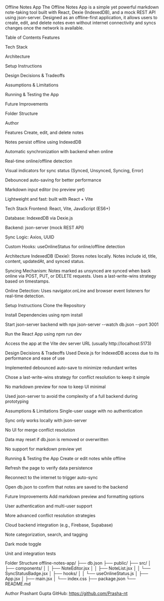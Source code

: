 Offline Notes App
The Offline Notes App is a simple yet powerful markdown note-taking tool built with React, Dexie (IndexedDB), and a mock REST API using json-server. Designed as an offline-first application, it allows users to create, edit, and delete notes even without internet connectivity and syncs changes once the network is available.

Table of Contents
Features

Tech Stack

Architecture

Setup Instructions

Design Decisions & Tradeoffs

Assumptions & Limitations

Running & Testing the App

Future Improvements

Folder Structure

Author

Features
Create, edit, and delete notes

Notes persist offline using IndexedDB

Automatic synchronization with backend when online

Real-time online/offline detection

Visual indicators for sync status (Synced, Unsynced, Syncing, Error)

Debounced auto-saving for better performance

Markdown input editor (no preview yet)

Lightweight and fast: built with React + Vite

Tech Stack
Frontend: React, Vite, JavaScript (ES6+)

Database: IndexedDB via Dexie.js

Backend: json-server (mock REST API)

Sync Logic: Axios, UUID

Custom Hooks: useOnlineStatus for online/offline detection

Architecture
IndexedDB (Dexie):
Stores notes locally. Notes include id, title, content, updatedAt, and synced status.

Syncing Mechanism:
Notes marked as unsynced are synced when back online via POST, PUT, or DELETE requests. Uses a last-write-wins strategy based on timestamps.

Online Detection:
Uses navigator.onLine and browser event listeners for real-time detection.

Setup Instructions
Clone the Repository

Install Dependencies using npm install

Start json-server backend with npx json-server --watch db.json --port 3001

Run the React App using npm run dev

Access the app at the Vite dev server URL (usually http://localhost:5173)

Design Decisions & Tradeoffs
Used Dexie.js for IndexedDB access due to its performance and ease of use

Implemented debounced auto-save to minimize redundant writes

Chose a last-write-wins strategy for conflict resolution to keep it simple

No markdown preview for now to keep UI minimal

Used json-server to avoid the complexity of a full backend during prototyping

Assumptions & Limitations
Single-user usage with no authentication

Sync only works locally with json-server

No UI for merge conflict resolution

Data may reset if db.json is removed or overwritten

No support for markdown preview yet

Running & Testing the App
Create or edit notes while offline

Refresh the page to verify data persistence

Reconnect to the internet to trigger auto-sync

Open db.json to confirm that notes are saved to the backend

Future Improvements
Add markdown preview and formatting options

User authentication and multi-user support

More advanced conflict resolution strategies

Cloud backend integration (e.g., Firebase, Supabase)

Note categorization, search, and tagging

Dark mode toggle

Unit and integration tests

Folder Structure
offline-notes-app/
├── db.json
├── public/
├── src/
│ ├── components/
│ │ ├── NoteEditor.jsx
│ │ ├── NoteList.jsx
│ │ └── SyncStatusBadge.jsx
│ ├── hooks/
│ │ └── useOnlineStatus.js
│ ├── App.jsx
│ ├── main.jsx
│ └── index.css
├── package.json
└── README.md

Author
Prashant Gupta
GitHub: https://github.com/Prasha-nt
